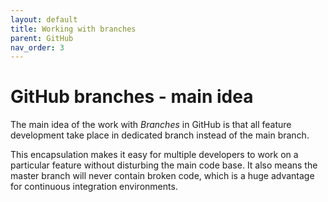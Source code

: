 ```yaml
---
layout: default
title: Working with branches
parent: GitHub
nav_order: 3
---
```


# GitHub branches - main idea

The main idea of the work with *Branches* in GitHub is that all feature development take place in dedicated branch instead of the main branch.  


 This encapsulation makes it easy for multiple developers to work on a particular feature without disturbing the main code base. It also means the master branch will never contain broken code, which is a huge advantage for continuous integration environments.